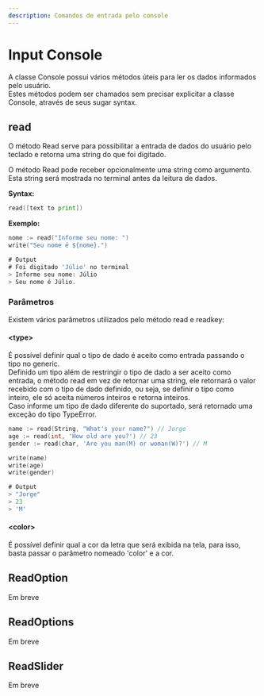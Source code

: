 ```yaml
---
description: Comandos de entrada pelo console
---
```


# Input Console

A classe Console possui vários métodos úteis para ler os dados informados pelo usuário.  
Estes métodos podem ser chamados sem precisar explicitar a classe Console, através de seus sugar syntax.

## read

O método Read serve para possibilitar a entrada de dados do usuário pelo teclado e retorna uma string do que foi digitado.

O método Read pode receber opcionalmente uma string como argumento. Esta string será mostrada no terminal antes da leitura de dados.

**Syntax:**

```go
read([text to print])
```

**Exemplo:**

```go
nome := read("Informe seu nome: ")
write("Seu nome é ${nome}.")

# Output
# Foi digitado 'Júlio' no terminal
> Informe seu nome: Júlio
> Seu nome é Júlio.
```

### Parâmetros

Existem vários parâmetros utilizados pelo método read e readkey:

#### &lt;type&gt;

É possível definir qual o tipo de dado é aceito como entrada passando o tipo no generic.  
Definido um tipo além de restringir o tipo de dado a ser aceito como entrada, o método read em vez de retornar uma string, ele retornará o valor recebido com o tipo de dado definido, ou seja, se definir o tipo como inteiro, ele só aceita números inteiros e retorna inteiros.  
Caso informe um tipo de dado diferente do suportado, será retornado uma exceção do tipo TypeError.

```go
name := read(String, "What's your name?") // Jorge
age := read(int, 'How old are you?') // 23
gender := read(char, 'Are you man(M) or woman(W)?') // M

write(name)
write(age)
write(gender)

# Output
> "Jorge"
> 23
> 'M'
```

#### &lt;color&gt;

É possível definir qual a cor da letra que será exibida na tela, para isso, basta passar o parâmetro nomeado 'color' e a cor.

## ReadOption

Em breve

## ReadOptions

Em breve

## ReadSlider

Em breve


